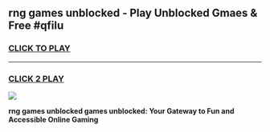 
## rng games unblocked - Play Unblocked Gmaes & Free #qfilu
<h3>
<a href="https://premium.freeplayer.one?title=rng_games_unblocked&ref=03M">CLICK TO PLAY</a></h3>
<hr>

<h3>
<a href="https://premium.freeplayer.one?title=rng_games_unblocked&ref=03M">CLICK 2 PLAY</a>
  
</h3>

<a href="https://premium.freeplayer.one?title=rng_games_unblocked&ref=03M"><img src="https://clearcache.store/games.png"></a>


**rng games unblocked games unblocked: Your Gateway to Fun and Accessible Online Gaming**
